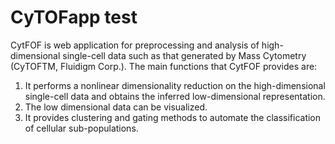 # CyTOFapp test

CytFOF is web application for preprocessing and analysis of high-dimensional single-cell data such as that generated by Mass Cytometry (CyTOFTM, Fluidigm Corp.). The main functions that CytFOF provides are:

1. It performs a nonlinear dimensionality reduction on the high-dimensional single-cell data and obtains the inferred low-dimensional representation.
2. The low dimensional data can be visualized.
3. It provides clustering and gating methods to automate the classification of cellular sub-populations.

